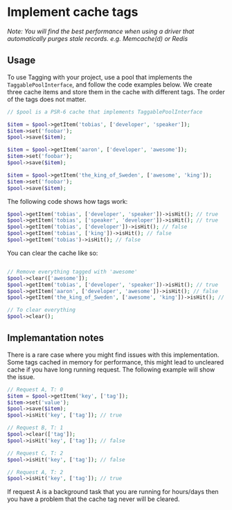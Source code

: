 # Implement cache tags

*Note: You will find the best performance when using a driver that automatically purges stale records. e.g. Memcache(d) or Redis*

## Usage

To use Tagging with your project, use a pool that implements the `TaggablePoolInterface`, and follow the code examples below.
We create three cache items and store them in the cache with different tags. The order of the tags does not matter. 

```php
// $pool is a PSR-6 cache that implements TaggablePoolInterface

$item = $pool->getItem('tobias', ['developer', 'speaker']);
$item->set('foobar');
$pool->save($item);

$item = $pool->getItem('aaron', ['developer', 'awesome']);
$item->set('foobar');
$pool->save($item);

$item = $pool->getItem('the_king_of_Sweden', ['awesome', 'king']);
$item->set('foobar');
$pool->save($item);
```

The following code shows how tags work:

```php
$pool->getItem('tobias', ['developer', 'speaker'])->isHit(); // true
$pool->getItem('tobias', ['speaker', 'developer'])->isHit(); // true
$pool->getItem('tobias', ['developer'])->isHit(); // false
$pool->getItem('tobias', ['king'])->isHit(); // false
$pool->getItem('tobias')->isHit(); // false
```

You can clear the cache like so:

```php

// Remove everything tagged with 'awesome'
$pool->clear(['awesome']);
$pool->getItem('tobias', ['developer', 'speaker'])->isHit(); // true
$pool->getItem('aaron', ['developer', 'awesome'])->isHit(); // false
$pool->getItem('the_king_of_Sweden', ['awesome', 'king'])->isHit(); // false

// To clear everything
$pool->clear();
```

## Implemantation notes

There is a rare case where you might find issues with this implementation. Some tags cached in memory for performance, 
this might lead to uncleared cache if you have long running request. The following example will show the issue. 

```php
// Request A, T: 0
$item = $pool->getItem('key', ['tag']);
$item->set('value');
$pool->save($item);
$pool->isHit('key', ['tag']); // true

// Request B, T: 1
$pool->clear(['tag']);
$pool->isHit('key', ['tag']); // false

// Request C, T: 2
$pool->isHit('key', ['tag']); // false

// Request A, T: 2
$pool->isHit('key', ['tag']); // true
```

If request A is a background task that you are running for hours/days then you have a problem that the cache tag never
will be cleared. 